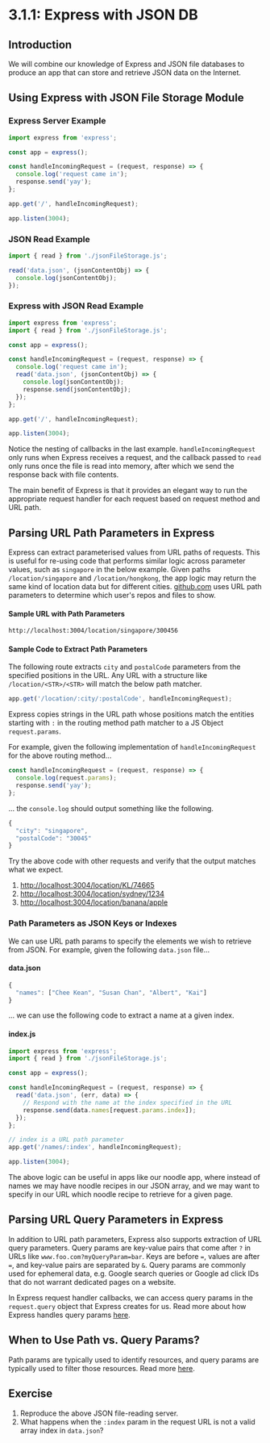 # 3.1.1: Express with JSON DB

## Introduction

We will combine our knowledge of Express and JSON file databases to produce an app that can store and retrieve JSON data on the Internet.

## Using Express with JSON File Storage Module

### Express Server Example

```javascript
import express from 'express';

const app = express();

const handleIncomingRequest = (request, response) => {
  console.log('request came in');
  response.send('yay');
};

app.get('/', handleIncomingRequest);

app.listen(3004);
```

### JSON Read Example

```javascript
import { read } from './jsonFileStorage.js';

read('data.json', (jsonContentObj) => {
  console.log(jsonContentObj);
});
```

### Express with JSON Read Example

```javascript
import express from 'express';
import { read } from './jsonFileStorage.js';

const app = express();

const handleIncomingRequest = (request, response) => {
  console.log('request came in');
  read('data.json', (jsonContentObj) => {
    console.log(jsonContentObj);
    response.send(jsonContentObj);
  });
};

app.get('/', handleIncomingRequest);

app.listen(3004);
```

Notice the nesting of callbacks in the last example. `handleIncomingRequest` only runs when Express receives a request, and the callback passed to `read` only runs once the file is read into memory, after which we send the response back with file contents.

The main benefit of Express is that it provides an elegant way to run the appropriate request handler for each request based on request method and URL path.

## Parsing URL Path Parameters in Express

Express can extract parameterised values from URL paths of requests. This is useful for re-using code that performs similar logic across parameter values, such as `singapore` in the below example. Given paths `/location/singapore` and `/location/hongkong`, the app logic may return the same kind of location data but for different cities. [github.com](https://github.com) uses URL path parameters to determine which user's repos and files to show.

#### Sample URL with Path Parameters

```bash
http://localhost:3004/location/singapore/300456
```

#### Sample Code to Extract Path Parameters

The following route extracts `city` and `postalCode` parameters from the specified positions in the URL. Any URL with a structure like `/location/<STR>/<STR>` will match the below path matcher.

```javascript
app.get('/location/:city/:postalCode', handleIncomingRequest);
```

Express copies strings in the URL path whose positions match the entities starting with `:` in the routing method path matcher to a JS Object `request.params`. 

For example, given the following implementation of `handleIncomingRequest` for the above routing method...

```javascript
const handleIncomingRequest = (request, response) => {
  console.log(request.params);
  response.send('yay');
};
```

... the `console.log` should output something like the following.

```javascript
{
  "city": "singapore",
  "postalCode": "30045"
}
```

Try the above code with other requests and verify that the output matches what we expect.

1. [http://localhost:3004/location/KL/74665](http://localhost:3004/location/KL/74665)
2. [http://localhost:3004/location/sydney/1234](http://localhost:3004/location/sydney/1234)
3. [http://localhost:3004/location/banana/apple](http://localhost:3004/location/banana/apple)

### Path Parameters as JSON Keys or Indexes

We can use URL path params to specify the elements we wish to retrieve from JSON. For example, given the following `data.json` file...

#### data.json

```javascript
{
  "names": ["Chee Kean", "Susan Chan", "Albert", "Kai"]
}
```

... we can use the following code to extract a name at a given index. 

#### index.js

```javascript
import express from 'express';
import { read } from './jsonFileStorage.js';

const app = express();

const handleIncomingRequest = (request, response) => {
  read('data.json', (err, data) => {
    // Respond with the name at the index specified in the URL
    response.send(data.names[request.params.index]);
  });
};

// index is a URL path parameter
app.get('/names/:index', handleIncomingRequest);

app.listen(3004);
```

The above logic can be useful in apps like our noodle app, where instead of names we may have noodle recipes in our JSON array, and we may want to specify in our URL which noodle recipe to retrieve for a given page.

## Parsing URL Query Parameters in Express

In addition to URL path parameters, Express also supports extraction of URL query parameters. Query params are key-value pairs that come after `?` in URLs like `www.foo.com?myQueryParam=bar`. Keys are before `=`, values are after `=`, and key-value pairs are separated by `&`. Query params are commonly used for ephemeral data, e.g. Google search queries or Google ad click IDs that do not warrant dedicated pages on a website.

In Express request handler callbacks, we can access query params in the `request.query` object that Express creates for us. Read more about how Express handles query params [here](https://expressjs.com/en/api.html#req.query).

## When to Use Path vs. Query Params?

Path params are typically used to identify resources, and query params are typically used to filter those resources. Read more [here](https://stackoverflow.com/a/31261026).

## Exercise

1. Reproduce the above JSON file-reading server.
2. What happens when the `:index` param in the request URL is not a valid array index in `data.json`?

